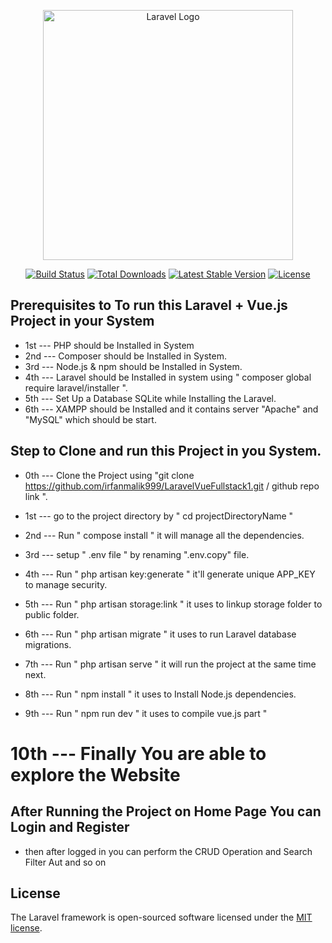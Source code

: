 <p align="center"><a href="https://laravel.com" target="_blank"><img src="https://raw.githubusercontent.com/laravel/art/master/logo-lockup/5%20SVG/2%20CMYK/1%20Full%20Color/laravel-logolockup-cmyk-red.svg" width="400" alt="Laravel Logo"></a></p>

<p align="center">
<a href="https://github.com/laravel/framework/actions"><img src="https://github.com/laravel/framework/workflows/tests/badge.svg" alt="Build Status"></a>
<a href="https://packagist.org/packages/laravel/framework"><img src="https://img.shields.io/packagist/dt/laravel/framework" alt="Total Downloads"></a>
<a href="https://packagist.org/packages/laravel/framework"><img src="https://img.shields.io/packagist/v/laravel/framework" alt="Latest Stable Version"></a>
<a href="https://packagist.org/packages/laravel/framework"><img src="https://img.shields.io/packagist/l/laravel/framework" alt="License"></a>
</p>



## Prerequisites to To run this Laravel + Vue.js Project in your System

* 1st --- PHP should be Installed in System
* 2nd --- Composer should be Installed in System.
* 3rd --- Node.js & npm should be Installed in System.
* 4th --- Laravel should be Installed in system using " composer global require laravel/installer ". 
* 5th --- Set Up a Database  SQLite while Installing the Laravel.
* 6th --- XAMPP should be Installed and it contains server "Apache" and "MySQL" which should be start.





## Step to Clone and run this Project in you System.


* 0th --- Clone the Project using  "git clone https://github.com/irfanmalik999/LaravelVueFullstack1.git / github repo link ".

* 1st --- go to the project directory by " cd projectDirectoryName "

* 2nd --- Run " compose install " it will manage all the dependencies.

* 3rd --- setup " .env file " by renaming ".env.copy" file.

* 4th --- Run " php artisan key:generate " it'll generate unique APP_KEY to manage security.

* 5th --- Run " php artisan storage:link " it uses to linkup storage folder to public folder.

* 6th --- Run " php artisan migrate "  it uses to run Laravel database migrations.

* 7th --- Run " php artisan serve " it will run the project at the same time next.

* 8th --- Run " npm install " it uses to Install Node.js dependencies.

* 9th --- Run " npm run dev " it uses to compile vue.js part " 

# 10th --- Finally You are able to explore the Website 




## After Running the Project on Home Page You can Login and Register

*   then after logged in you can perform the CRUD Operation and Search Filter Aut and so on




















## License

The Laravel framework is open-sourced software licensed under the [MIT license](https://opensource.org/licenses/MIT).

